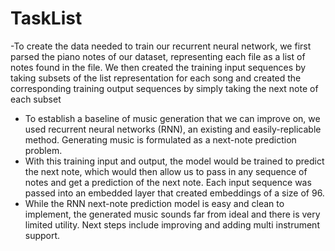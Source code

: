 # TaskList

-To create the data needed to train our recurrent neural network, we first parsed the piano notes of our dataset, representing each file as a list of notes found in the file. We then created the training input sequences by taking subsets of the list representation for each song and created the corresponding training output sequences by simply taking the next note of each subset
- To establish a baseline of music generation that we can improve on, we used recurrent neural networks (RNN), an existing and easily-replicable method. Generating music is formulated as a next-note prediction problem.
- With this training input and output, the model would be trained to predict the next note, which would then allow us to pass in any sequence of notes and get a prediction of the next note. Each input sequence was passed into an embedded layer that created embeddings of a size of 96.
- While the RNN next-note prediction model is easy and clean to implement, the generated music sounds far from ideal and there is very limited utility. Next steps include improving and adding multi instrument support.
